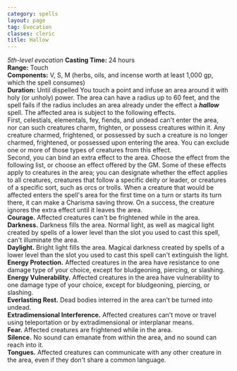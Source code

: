 ```yaml
---
category: spells
layout: page
tag: Evocation
classes: cleric
title: Hallow
---
```


_5th-level evocation_ **Casting Time:** 24 hours    
**Range:** Touch    
**Components:** V, S, M (herbs, oils, and incense worth at least 1,000 gp, which the spell consumes)    
**Duration:** Until dispelled You touch a point and infuse an area around it with holy (or unholy) power. The area can have a radius up to 60 feet, and the spell fails if the radius includes an area already under the effect a **_hallow_** spell. The affected area is subject to the following effects.    
First, celestials, elementals, fey, fiends, and undead can't enter the area, nor can such creatures charm, frighten, or possess creatures within it. Any creature charmed, frightened, or possessed by such a creature is no longer charmed, frightened, or possessed upon entering the area. You can exclude one or more of those types of creatures from this effect.    
Second, you can bind an extra effect to the area. Choose the effect from the following list, or choose an effect offered by the GM. Some of these effects apply to creatures in the area; you can designate whether the effect applies to all creatures, creatures that follow a specific deity or leader, or creatures of a specific sort, such as orcs or trolls. When a creature that would be affected enters the spell's area for the first time on a turn or starts its turn there, it can make a Charisma saving throw. On a success, the creature ignores the extra effect until it leaves the area.    
**Courage.** Affected creatures can't be frightened while in the area.    
**Darkness.** Darkness fills the area. Normal light, as well as magical light created by spells of a lower level than the slot you used to cast this spell, can't illuminate the area.    
**Daylight.** Bright light fills the area. Magical darkness created by spells of a lower level than the slot you used to cast this spell can't extinguish the light.    
**Energy Protection.** Affected creatures in the area have resistance to one damage type of your choice, except for bludgeoning, piercing, or slashing.    
**Energy Vulnerability.** Affected creatures in the area have vulnerability to one damage type of your choice, except for bludgeoning, piercing, or slashing.    
**Everlasting Rest.** Dead bodies interred in the area can't be turned into undead.    
**Extradimensional Interference.** Affected creatures can't move or travel using teleportation or by extradimensional or interplanar means.    
**Fear.** Affected creatures are frightened while in the area.    
**Silence.** No sound can emanate from within the area, and no sound can reach into it.    
**Tongues.** Affected creatures can communicate with any other creature in the area, even if they don't share a common language. 